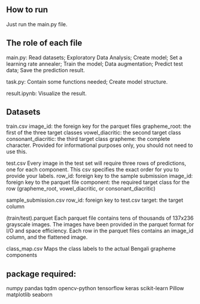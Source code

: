 ## How to run
Just run the main.py file.

## The role of each file
main.py: 
Read datasets; 
Exploratory Data Analysis;
Create model;
Set a learning rate annealer;
Train the model;
Data augmentation;
Predict test data;
Save the prediction result.

task.py: 
Contain some functions needed;
Create model structure.

result.ipynb:
 Visualize the result.

## Datasets

train.csv
image_id: the foreign key for the parquet files
grapheme_root: the first of the three target classes
vowel_diacritic: the second target class
consonant_diacritic: the third target class
grapheme: the complete character. Provided for informational purposes only, you should not need to use this.

test.csv
Every image in the test set will require three rows of predictions, one for each component. This csv specifies the exact order for you to provide your labels.
row_id: foreign key to the sample submission
image_id: foreign key to the parquet file
component: the required target class for the row (grapheme_root, vowel_diacritic, or consonant_diacritic)

sample_submission.csv
row_id: foreign key to test.csv
target: the target column

(train/test).parquet
Each parquet file contains tens of thousands of 137x236 grayscale images. The images have been provided in the parquet format for I/O and space efficiency. Each row in the parquet files contains an image_id column, and the flattened image.

class_map.csv
Maps the class labels to the actual Bengali grapheme components

## package required:
numpy
pandas
tqdm
opencv-python
tensorflow
keras
scikit-learn
Pillow
matplotlib
seaborn
